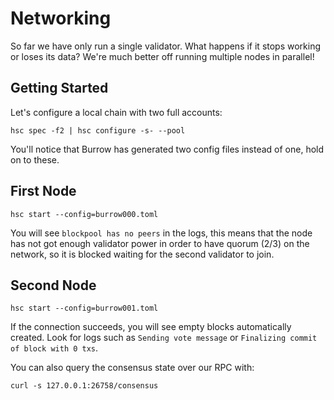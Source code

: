 # Networking

So far we have only run a single validator. What happens if it stops working or loses its data?
We're much better off running multiple nodes in parallel!

## Getting Started

Let's configure a local chain with two full accounts:

```shell
hsc spec -f2 | hsc configure -s- --pool
```

You'll notice that Burrow has generated two config files instead of one, hold on to these.


## First Node

```shell
hsc start --config=burrow000.toml
```

You will see `blockpool has no peers` in the logs, this means that the node has not got enough validator power in order to have 
quorum (2/3) on the network, so it is blocked waiting for the second validator to join.

## Second Node

```shell
hsc start --config=burrow001.toml
```

If the connection succeeds, you will see empty blocks automatically created.
Look for logs such as `Sending vote message` or `Finalizing commit of block with 0 txs`.

You can also query the consensus state over our RPC with:

```shell
curl -s 127.0.0.1:26758/consensus
```